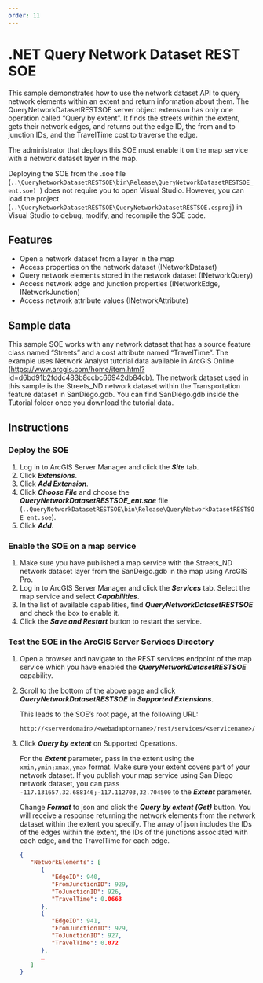 ```yaml
---
order: 11
---
```


# .NET Query Network Dataset REST SOE

This sample demonstrates how to use the network dataset API to query network elements within an extent and return information about them. The QueryNetworkDatasetRESTSOE server object extension has only one operation called “Query by extent”. It finds the streets within the extent, gets their network edges, and returns out the edge ID, the from and to junction IDs, and the TravelTime cost to traverse the edge.

The administrator that deploys this SOE must enable it on the map service with a network dataset layer in the map.

Deploying the SOE from the .soe file (`..\QueryNetworkDatasetRESTSOE\bin\Release\QueryNetworkDatasetRESTSOE_ent.soe) `) does not require you to open Visual Studio. However, you can load the project (`..\QueryNetworkDatasetRESTSOE\QueryNetworkDatasetRESTSOE.csproj`) in Visual Studio to debug, modify, and recompile the SOE code.

## Features

* Open a network dataset from a layer in the map
* Access properties on the network dataset (INetworkDataset)
* Query network elements stored in the network dataset (INetworkQuery)
* Access network edge and junction properties (INetworkEdge, INetworkJunction)
* Access network attribute values (INetworkAttribute)

## Sample data

This sample SOE works with any network dataset that has a source feature class named “Streets” and a cost attribute named “TravelTime”. The example uses Network Analyst tutorial data available in ArcGIS Online (https://www.arcgis.com/home/item.html?id=d6bd91b2fddc483b8ccbc66942db84cb). The network dataset used in this sample is the Streets_ND network dataset within the Transportation feature dataset in SanDiego.gdb. You can find SanDiego.gdb inside the Tutorial folder once you download the tutorial data.  


## Instructions

### Deploy the SOE

1. Log in to ArcGIS Server Manager and click the ***Site*** tab.
2. Click ***Extensions***.
3. Click ***Add Extension***.
4. Click ***Choose File*** and choose the ***QueryNetworkDatasetRESTSOE_ent.soe*** file (`..QueryNetworkDatasetRESTSOE\bin\Release\QueryNetworkDatasetRESTSOE_ent.soe`).
5. Click ***Add***.

### Enable the SOE on a map service

1. Make sure you have published a map service with the Streets_ND network dataset layer from the SanDeigo.gdb in the map using ArcGIS Pro. 
2. Log in to ArcGIS Server Manager and click the ***Services*** tab. Select the map service and select ***Capabilities***.
3. In the list of available capabilities, find ***QueryNetworkDatasetRESTSOE*** and check the box to enable it.
4. Click the ***Save and Restart*** button to restart the service.

### Test the SOE in the ArcGIS Server Services Directory

1. Open a browser and navigate to the REST services endpoint of the map service which you have enabled the ***QueryNetworkDatasetRESTSOE*** capability.
2. Scroll to the bottom of the above page and click ***QueryNetworkDatasetRESTSOE*** in ***Supported Extensions***.

   This leads to the SOE’s root page, at the following URL:
   ```
   http://<serverdomain>/<webadaptorname>/rest/services/<servicename>/MapServer/exts/QueryNetworkDatasetRESTSOE 
   ```
   
3. Click ***Query by extent*** on Supported Operations.

   For the ***Extent*** parameter, pass in the extent using the `xmin,ymin;xmax,ymax` format. Make sure your extent covers part of your network dataset. If you publish your map service using San Diego network dataset, you can pass `-117.131657,32.688146;-117.112703,32.704500` to the ***Extent*** parameter. 

   Change ***Format*** to json and click the ***Query by extent (Get)*** button. You will receive a response returning the network elements from the network dataset within the extent you specify. The array of json includes the IDs of the edges within the extent, the IDs of the junctions associated with each edge, and the TravelTime for each edge. 

   ``` json
   {
      "NetworkElements": [
         {
            "EdgeID": 940,
            "FromJunctionID": 929,
            "ToJunctionID": 926,
            "TravelTime": 0.0663
         },
         {
            "EdgeID": 941,
            "FromJunctionID": 929,
            "ToJunctionID": 927,
            "TravelTime": 0.072
         },
         …
      ]  
   }
   ```
   
   ```